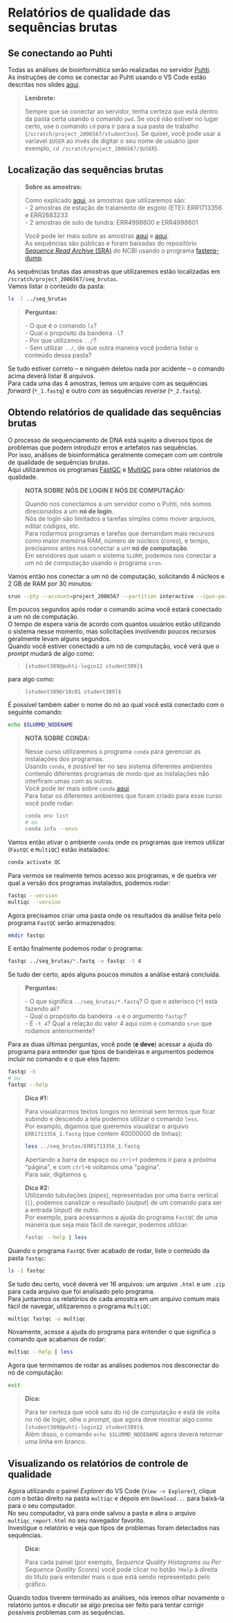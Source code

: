 # Relatórios de qualidade das sequências brutas

## Se conectando ao Puhti

Todas as análises de bioinformática serão realizadas no servidor [Puhti](https://puhti.csc.fi).  
As instruções de como se conectar ao Puhti usando o VS Code estão descritas nos slides [aqui](apanhado-geral-e-info-praticas.pdf).  

> **Lembrete:**  
> 
> Sempre que se conectar ao servidor, tenha certeza que está dentro da pasta certa usando o comando `pwd`. Se você não estiver no lugar certo, use o comando `cd` para ir para a sua pasta de trabalho (`/scratch/project_2006567/student3xx`). Se quiser, você pode usar a varíavel `$USER` ao invés de digitar o seu nome de usuário (por exemplo, `cd /scratch/project_2006567/$USER`).  

## Localização das sequências brutas

> **Sobre as amostras:**  
> 
> Como explicado [aqui](apanhado-geral-e-info-praticas.pdf), as amostras que utilizaremos são:  
> \- 2 amostras de estação de tratamento de esgoto (ETE): ERR1713356 e ERR2683233  
> \- 2 amostras de solo de tundra: ERR4998600 e ERR4998601  
> 
> Você pode ler mais sobre as amostras [aqui](https://www.nature.com/articles/s41467-019-08853-3) e [aqui](https://environmentalmicrobiome.biomedcentral.com/articles/10.1186/s40793-022-00424-2).  
> As sequências são públicas e foram baixadas do repositório [*Sequence Read Archive* (SRA)](https://www.ncbi.nlm.nih.gov/sra) do NCBI usando o programa [fasterq-dump](https://github.com/ncbi/sra-tools).  

As sequências brutas das amostras que utilizaremos estão localizadas em `/scratch/project_2006567/seq_brutas`.  
Vamos listar o conteúdo da pasta:  

```bash
ls -l ../seq_brutas
```

> **Perguntas:**  
> 
> \- O que é o comando `ls`?  
> \- Qual o propósito da bandeira `-l`?  
> \- Por que utilizamos `../`?  
> \- Sem utilizar `../`, de que outra maneira você poderia listar o conteúdo dessa pasta?

Se tudo estiver correto – e ninguém deletou nada por acidente – o comando acima deverá listar 8 arquivos.  
Para cada uma das 4 amostras, temos um arquivo com as sequências *forward* (`*_1.fastq`) e outro com as sequências *reverse* (`*_2.fastq`).  

## Obtendo relatórios de qualidade das sequências brutas
O processo de sequenciamento de DNA está sujeito a diversos tipos de problemas que podem introduzir erros e artefatos nas sequências.  
Por isso, análises de bioinformática geralmente começam com um controle de qualidade de sequências brutas.  
Aqui utilizaremos os programas [FastQC](https://www.bioinformatics.babraham.ac.uk/projects/fastqc) e [MultiQC](https://multiqc.info) para obter relatórios de qualidade.  

> **NOTA SOBRE NÓS DE LOGIN E NÓS DE COMPUTAÇÃO:**  
>
> Quando nos conectamos a um servidor como o Puhti, nós somos direcionados a um **nó de login**.  
> Nós de login são limitados a tarefas simples como mover arquivos, editar códigos, etc.  
> Para rodarmos programas e tarefas que demandam mais recursos como maior memória RAM, número de núcleos (*cores*), e tempo, precisamos antes nos conectar a um **nó de computação**.  
> Em servidores que usam o sistema `SLURM`, podemos nos conectar a um nó de computação usando o programa `srun`.  

Vamos então nos conectar a um nó de computação, solicitando 4 núcleos e 2 GB de RAM por 30 minutos:  

```bash
srun --pty --account=project_2006567 --partition interactive --cpus-per-task=4 --mem 2000 --time 00:30:00 bash
```

Em poucos segundos após rodar o comando acima você estará conectado a um nó de computação.  
O tempo de espera varia de acordo com quantos usuários estão utilizando o sistema nesse momento, mas solicitações involvendo poucos recursos geralmente levam alguns segundos.   
Quando você estiver conectado a um nó de computação, você verá que o *prompt* mudará de algo como:  
> `[student389@puhti-login12 student389]$`  

para algo como:  

> `[student389@r18c01 student389]$`  

É possível também saber o nome do nó ao qual você está conectado com o seguinte comando:  

```bash
echo $SLURMD_NODENAME
```

> **NOTA SOBRE CONDA:**  
> 
> Nesse curso utilizaremos o programa `conda` para gerenciar as instalações dos programas.  
> Usando `conda`, é possível ter no seu sistema diferentes ambientes contendo diferentes programas de modo que as instalações não interfiram umas com as outras.  
> Você pode ler mais sobre `conda` [aqui](https://docs.conda.io/en/latest/).  
> Para listar os diferentes ambientes que foram criado para esse curso você pode rodar:  
> 
> ```bash
> conda env list 
> # ou
> conda info --envs
> ```

Vamos então ativar o ambiente `conda` onde os programas que iremos utilizar (`FastQC` e `MultiQC`) estão instalados:  

```bash
conda activate QC
```

Para vermos se realmente temos acesso aos programas, e de quebra ver qual a versão dos programas instalados, podemos rodar:  

```bash
fastqc --version
multiqc --version
```

Agora precisamos criar uma pasta onde os resultados da análise feita pelo programa `FastQC` serão armazenados:  

```bash
mkdir fastqc
```

E então finalmente podemos rodar o programa:  

```bash
fastqc ../seq_brutas/*.fastq -o fastqc -t 4
```

Se tudo der certo, após alguns poucos minutos a análise estará concluída.  

> **Perguntas:**  
> 
> \- O que significa `../seq_brutas/*.fastq`? O que o asterisco (`*`) está fazendo ali?  
> \- Qual o propósito da bandeira `-o` e o argumento `fastqc`?  
> \- E `-t 4`?  Qual a relação do valor 4 aqui com o comando `srun` que rodamos anteriormente?

Para as duas últimas perguntas, você pode (**e deve**) acessar a ajuda do programa para entender que tipos de bandeiras e argumentos podemos incluir no comando e o que eles fazem:  

```bash
fastqc -h
# ou
fastqc --help
```

> **Dica #1:**  
> 
> Para visualizarmos textos longos no terminal sem termos que ficar subindo e descendo a tela podemos utilizar o comando `less`.  
> Por examplo, digamos que queremos visualizar o arquivo `ERR1713356_1.fastq` (que contem 40000000 de linhas):  
> 
> ```bash
> less ../seq_brutas/ERR1713356_1.fastq
> ```
> 
> Apertando a barra de espaço ou `ctrl+f` podemos ir para a próxima "página", e com `ctrl+b` voltamos uma "página".  
> Para sair, digitamos `q`.  

> **Dica #2:**  
> Utilizando tubulações (*pipes*), representadas por uma barra vertical (`|`), podemos canalizar o resultado (*output*) de um comando para ser a entrada (*input*) de outro.  
> Por exemplo, para acessarmos a ajuda do programa `FastQC` de uma maneira que seja mais fácil de navegar, podemos utilizar:  
> 
> ```bash
> fastqc --help | less
> ```


Quando o programa `FastQC` tiver acabado de rodar, liste o conteúdo da pasta `fastqc`:  

```bash
ls -1 fastqc
```

Se tudo deu certo, você deverá ver 16 arquivos: um arquivo `.html` e um `.zip` para cada arquivo que foi analisado pelo programa.  
Para juntarmos os relatórios de cada amostra em um arquivo comum mais fácil de navegar, utilizaremos o programa `MultiQC`:  

```bash
multiqc fastqc -o multiqc
```

Novamente, acesse a ajuda do programa para entender o que significa o comando que acabamos de rodar:  

```bash
multiqc --help | less
```

Agora que terminamos de rodar as análises podemos nos desconectar do nó de computação:

```bash
exit
```

> **Dica:**  
> 
> Para ter certeza que você saiu do nó de computação e está de volta no nó de login, olhe o *prompt*, que agora deve mostrar algo como `[student389@puhti-login12 student389]$`.  
> Além disso, o comando `echo $SLURMD_NODENAME` agora deverá retornar uma linha em branco.  

## Visualizando os relatórios de controle de qualidade

Agora utilizando o painel *Explorer* do VS Code (`View -> Explorer`), clique com o botão direito na pasta `multiqc` e depois em `Download...` para baixá-la para o seu computador.  
No seu computador, vá para onde salvou a pasta e abra o arquivo `multiqc_report.html` no seu navegador favorito.  
Investigue o relatório e veja que tipos de problemas foram detectados nas sequências.  

> **Dica:** 
> 
> Para cada painel (por exemplo, *Sequence Quality Histograms* ou *Per Sequence Quality Scores*) você pode clicar no botão `?Help` à direita do título para entender mais o que está sendo representado pelo gráfico.  

Quando todos tiverem terminado as análises, nós iremos olhar novamente o relatório juntos e discutir se algo precisa ser feito para tentar corrigir possíveis problemas com as sequências.  
